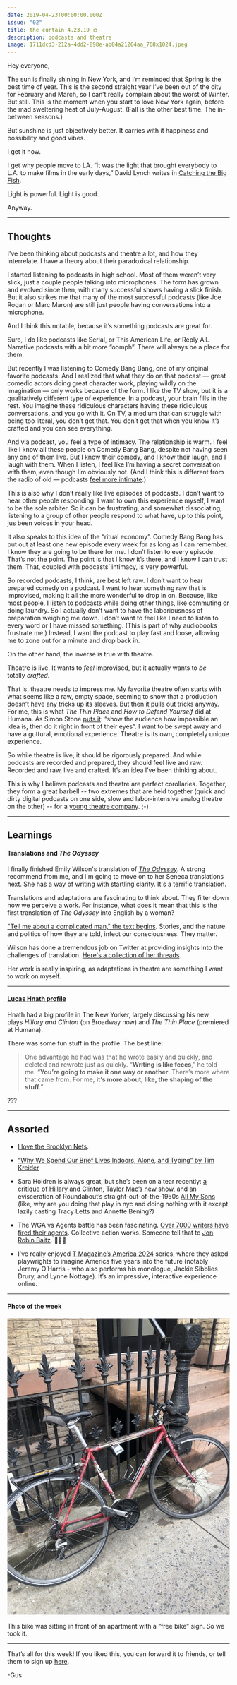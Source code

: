 ```yaml
---
date: 2019-04-23T00:00:00.000Z
issue: "02"
title: the curtain 4.23.19 🌞
description: podcasts and theatre
image: 1711dcd3-212a-4dd2-898e-ab84a21204aa_768x1024.jpeg
---
```



Hey everyone,

The sun is finally shining in New York, and I’m reminded that Spring is the best time of year. This is the second straight year I’ve been out of the city for February and March, so I can’t really complain about the worst of Winter. But still. This is the moment when you start to love New York again, before the mad sweltering heat of July-August. (Fall is the other best time. The in-between seasons.)

But sunshine is just objectively better. It carries with it happiness and possibility and good vibes.

I get it now.

I get why people move to LA. “It was the light that brought everybody to L.A. to make films in the early days,” David Lynch writes in [Catching the Big Fish](https://amzn.to/2ZDotiO).

Light is powerful. Light is good.

Anyway.

---

## Thoughts

I've been thinking about podcasts and theatre a lot, and how they interrelate. I have a theory about their paradoxical relationship.

I started listening to podcasts in high school. Most of them weren’t very slick, just a couple people talking into microphones. The form has grown and evolved since then, with many successful shows having a slick finish. But it also strikes me that many of the most successful podcasts (like Joe Rogan or Marc Maron) are still just people having conversations into a microphone.

And I think this notable, because it’s something podcasts are great for.

Sure, I do like podcasts like Serial, or This American Life, or Reply All. Narrative podcasts with a bit more “oomph”. There will always be a place for them.

But recently I was listening to Comedy Bang Bang, one of my original favorite podcasts. And I realized that what they do on that podcast — great comedic actors doing great character work, playing wildly on the imagination — only works because of the form. I like the TV show, but it is a qualitatively different type of experience. In a podcast, your brain fills in the rest. You imagine these ridiculous characters having these ridiculous conversations, and you go with it. On TV, a medium that can struggle with being too literal, you don’t get that. You don’t get that when you know it’s crafted and you can see everything.

And via podcast, you feel a type of intimacy. The relationship is warm. I feel like I know all these people on Comedy Bang Bang, despite not having seen any one of them live. But I know their comedy, and I know their laugh, and I laugh with them. When I listen, I feel like I’m having a secret conversation with them, even though I’m obviously not. (And I think this is different from the radio of old — podcasts [feel more intimate](https://www.guscuddy.com/2018/11/01/intimacy-is-alluring.html).)

This is also why I don’t really like live episodes of podcasts. I don’t want to hear other people responding. I want to own this experience myself, I want to be the sole arbiter. So it can be frustrating, and somewhat dissociating, listening to a group of other people respond to what have, up to this point, jus been voices in your head. 

It also speaks to this idea of the “ritual economy”. Comedy Bang Bang has put out at least one new episode every week for as long as I can remember. I know they are going to be there for me. I don’t listen to every episode. That’s not the point. The point is that I know it’s there, and I know I can trust them. That, coupled with podcasts’ intimacy, is very powerful.

So recorded podcasts, I think, are best left raw. I don’t want to hear prepared comedy on a podcast. I want to hear something raw that is improvised, making it all the more wonderful to drop in on. Because, like most people, I listen to podcasts while doing other things, like commuting or doing laundry. So I actually don’t want to have the laboriousness of preparation weighing me down. I don’t want to feel like I need to listen to every word or I have missed something. (This is part of why audiobooks frustrate me.) Instead, I want the podcast to play fast and loose, allowing me to zone out for a minute and drop back in.

On the other hand, the inverse is true with theatre.

Theatre is live. It wants to _feel_ improvised, but it actually wants to _be_ totally _crafted_.

That is, theatre needs to impress me. My favorite theatre often starts with what seems like a raw, empty space, seeming to show that a production doesn’t have any tricks up its sleeves. But then it pulls out tricks anyway. For me, this is what _The Thin Place_ and _How to Defend Yourself_ did at Humana. As Simon Stone [puts it](https://www.surfacemag.com/articles/simon-stone-talks-yerma-set-design/): “show the audience how impossible an idea is, then do it right in front of their eyes”. I want to be swept away and have a guttural, emotional experience. Theatre is its own, completely unique experience. 

So while theatre is live, it should be rigorously prepared. And while podcasts are recorded and prepared, they should feel live and raw. Recorded and raw, live and crafted. It’s an idea I’ve been thinking about.

This is why I believe podcasts and theatre are perfect corollaries. Together, they form a great barbell -- two extremes that are held together (quick and dirty digital podcasts on one side, slow and labor-intensive analog theatre on the other) -- for a [young theatre company](https://www.portertheater.com/). ;-)

---

## Learnings

#### **Translations and** _**The Odyssey**_

I finally finished Emily Wilson's translation of _[The Odyssey](https://amzn.to/2VXQAac)_. A strong recommend from me, and I'm going to move on to her Seneca translations next. She has a way of writing with startling clarity. It's a terrific translation.

Translations and adaptations are fascinating to think about. They filter down how we perceive a work. For instance, what does it mean that this is the first translation of _The Odyssey_ into English by a woman? 

["Tell me about a complicated man," the text begins](https://www.vox.com/identities/2017/11/20/16651634/odyssey-emily-wilson-translation-first-woman-english). Stories, and the nature and politics of how they are told, infect our consciousness. They matter.

Wilson has done a tremendous job on Twitter at providing insights into the challenges of translation. [Here's a collection of her threads](https://www.emilyrcwilson.com/emilyrcwilson-scholia).

Her work is really inspiring, as adaptations in theatre are something I want to work on myself.

---

#### [Lucas Hnath profile](https://www.newyorker.com/magazine/2019/04/22/lucas-hnath-lets-actors-fight-it-out-onstage)

Hnath had a big profile in The New Yorker, largely discussing his new plays _Hillary and Clinton_ (on Broadway now) and _The Thin Place_ (premiered at Humana).

There was some fun stuff in the profile. The best line:

> One advantage he had was that he wrote easily and quickly, and deleted and rewrote just as quickly. “**Writing is like feces**,” he told me. “**You’re going to make it one way or another**. There’s more where that came from. For me, **it’s more about, like, the shaping of the stuff**.”

???

---

## Assorted

*   [I love the Brooklyn Nets](https://www.theringer.com/nba/2019/4/23/18511843/brooklyn-nets-philadelphia-76ers-nba-playoffs-the-process).
    
*   [“Why We Spend Our Brief Lives Indoors, Alone, and Typing” by Tim Kreider](https://humanparts.medium.com/why-we-spend-our-lives-indoors-alone-typing-e3b1a98e6f45)
    
*   Sara Holdren is always great, but she’s been on a tear recently: [a critique of Hillary and Clinton](https://www.vulture.com/2019/04/review-metcalf-and-lithgow-in-hillary-and-clinton.html), [Taylor Mac’s new show](https://www.vulture.com/2019/04/theater-shakespeare-riffed-on-relentlessly-in-gary.html), and an evisceration of Roundabout’s straight-out-of-the-1950s [All My Sons](https://www.vulture.com/2019/04/theater-review-annette-bening-on-broadway-in-all-my-sons.html) (like, why are you doing that play in nyc and doing nothing with it except lazily casting Tracy Letts and Annette Bening?)
    
*   The WGA vs Agents battle has been fascinating. [Over 7000 writers have fired their agents](https://www.vulture.com/2019/04/more-than-7000-wga-writers-fire-agents.html). Collective action works. Someone tell that to [Jon Robin Baitz](https://deadline.com/2019/04/jon-robin-baitz-rebuffs-wga-demand-fire-agents-caa-writer-agency-dispute-1202596415/). 🤦🏻‍♂️
    
*   I’ve really enjoyed [T Magazine’s America 2024](https://www.nytimes.com/interactive/2019/04/10/t-magazine/america-2024.html) series, where they asked playwrights to imagine America five years into the future (notably Jeremy O’Harris - who also performs his monologue, Jackie Sibblies Drury, and Lynne Nottage). It’s an impressive, interactive experience online.
    

---

#### Photo of the week

 ![](./1711dcd3-212a-4dd2-898e-ab84a21204aa_768x1024.jpeg)

This bike was sitting in front of an apartment with a “free bike” sign. So we took it.

---

That’s all for this week! If you liked this, you can forward it to friends, or tell them to sign up [here](http://guscuddy.substack.com).

\-Gus